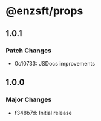# @enzsft/props

## 1.0.1

### Patch Changes

- 0c10733: JSDocs improvements

## 1.0.0

### Major Changes

- f348b7d: Initial release
